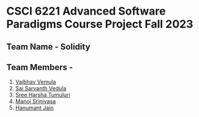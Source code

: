 # CSCI 6221 Advanced Software Paradigms Course Project Fall 2023

## Team Name - Solidity
## Team Members - 
1. [Vaibhav Vemula]()
2. [Sai Sarvanth Vedula]()
3. [Sree Harsha Tumuluri]()
4. [Manoj Srinivasa](https://github.com/jonumhills)
5. [Hanumant Jain]()
